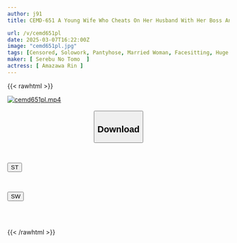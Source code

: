 ```yaml
---
author: j91
title: CEMD-651 A Young Wife Who Cheats On Her Husband With Her Boss And Coworkers On A Daily Basis, Amasawa Rin

url: /v/cemd651pl
date: 2025-03-07T16:22:00Z
image: "cemd651pl.jpg"
tags: [Censored, Solowork, Pantyhose, Married Woman, Facesitting, Huge Cock, Acme · Orgasm	]
maker: [ Serebu No Tomo  ]
actress: [ Amazawa Rin ]
---
```



{{< rawhtml >}}

<div class="video" data-videoid="MYZ7Pddz2bUm2yX">
    <a href="javascript:;">
        <img src="/v/cemd651pl/cemd651pl.jpg" width="WIDTH" height="HEIGHT" alt="cemd651pl.mp4" loading="lazy">
    </a>
</div>

<script type="text/javascript" src="https://j91.asia/asset/on-demand-st.js"></script>

<br>
  <link rel="stylesheet" href="https://j91.asia/asset/bs5.css">
  
  <center>
  <button class="btn btn-primary" type="button" data-bs-toggle="collapse" data-bs-target=".multi-collapse" aria-expanded="false" aria-controls="multiCollapseExample1 multiCollapseExample2"><h2>Download</h2></button></center>
</p>
<div class="row">
  <div class="col">
    <div class="collapse multi-collapse" id="multiCollapseExample1">
      <div class="card card-body">
	      	      <br>
<div class="buttons">  
<p><a href="/v/cemd651pl/st.html" target="_blank"><button class="btn-hover color-3"><i class="fa fa-download"></i> ST</button></a></p></div>
    </div>
  </div>
</div>
  <div class="col">
    <div class="collapse multi-collapse" id="multiCollapseExample2">
      <div class="card card-body">
	      <br>
<div class="buttons">
<p><a href="/v/cemd651pl/sw.html" target="_blank"><button class="btn-hover color-2"><i class="fa fa-download"></i> SW</button></a></p></div>
<br><br>
      </div>
    </div>
  </div>
</div>

{{< /rawhtml >}}